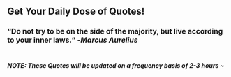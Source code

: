## Get Your Daily Dose of Quotes!
### <q>Do not try to be on the side of the majority, but live according to your inner laws.</q> -<em>Marcus Aurelius</em> <br><br>
##### NOTE: These Quotes will be updated on a frequency basis of 2-3 hours ~

